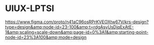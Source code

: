 # UIUX-LPTSI
https://www.figma.com/proto/n41aC96osRPrKVEOXtw67V/krs-design?type=design&amp;node-id=23-100&amp;t=rdgAsyUsDjqExAtE-1&amp;scaling=scale-down&amp;page-id=0%3A1&amp;starting-point-node-id=23%3A100&amp;mode=design

